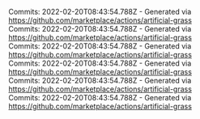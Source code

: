 Commits: 2022-02-20T08:43:54.788Z - Generated via https://github.com/marketplace/actions/artificial-grass
<br>
Commits: 2022-02-20T08:43:54.788Z - Generated via https://github.com/marketplace/actions/artificial-grass
<br>
Commits: 2022-02-20T08:43:54.788Z - Generated via https://github.com/marketplace/actions/artificial-grass
<br>
Commits: 2022-02-20T08:43:54.788Z - Generated via https://github.com/marketplace/actions/artificial-grass
<br>
Commits: 2022-02-20T08:43:54.788Z - Generated via https://github.com/marketplace/actions/artificial-grass
<br>
Commits: 2022-02-20T08:43:54.788Z - Generated via https://github.com/marketplace/actions/artificial-grass
<br>
